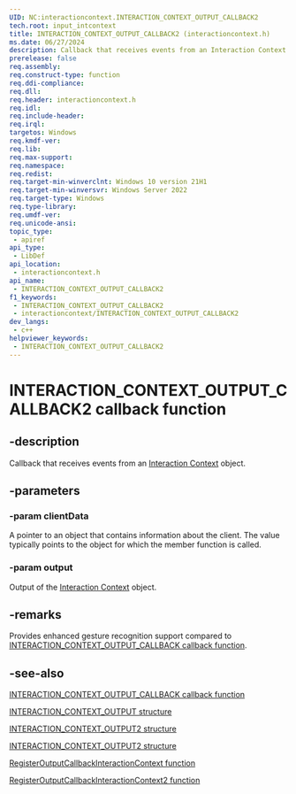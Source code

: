```yaml
---
UID: NC:interactioncontext.INTERACTION_CONTEXT_OUTPUT_CALLBACK2
tech.root: input_intcontext
title: INTERACTION_CONTEXT_OUTPUT_CALLBACK2 (interactioncontext.h)
ms.date: 06/27/2024
description: Callback that receives events from an Interaction Context object.
prerelease: false
req.assembly: 
req.construct-type: function
req.ddi-compliance: 
req.dll: 
req.header: interactioncontext.h
req.idl: 
req.include-header: 
req.irql: 
targetos: Windows
req.kmdf-ver: 
req.lib: 
req.max-support: 
req.namespace: 
req.redist: 
req.target-min-winverclnt: Windows 10 version 21H1
req.target-min-winversvr: Windows Server 2022
req.target-type: Windows
req.type-library: 
req.umdf-ver: 
req.unicode-ansi: 
topic_type:
 - apiref
api_type:
 - LibDef
api_location:
 - interactioncontext.h
api_name:
 - INTERACTION_CONTEXT_OUTPUT_CALLBACK2
f1_keywords:
 - INTERACTION_CONTEXT_OUTPUT_CALLBACK2
 - interactioncontext/INTERACTION_CONTEXT_OUTPUT_CALLBACK2
dev_langs:
 - c++
helpviewer_keywords:
 - INTERACTION_CONTEXT_OUTPUT_CALLBACK2
---
```


# INTERACTION_CONTEXT_OUTPUT_CALLBACK2 callback function

## -description

Callback that receives events from an [Interaction Context](../_input_intcontext/index.md) object.

## -parameters

### -param clientData

A pointer to an object that contains information about the client. The value typically points to the object for which the member function is called.

### -param output

Output of the [Interaction Context](../_input_intcontext/index.md) object.

## -remarks

Provides enhanced gesture recognition support compared to [INTERACTION_CONTEXT_OUTPUT_CALLBACK callback function](nc-interactioncontext-interaction_context_output_callback.md).

## -see-also

[INTERACTION_CONTEXT_OUTPUT_CALLBACK callback function](nc-interactioncontext-interaction_context_output_callback.md)

[INTERACTION_CONTEXT_OUTPUT structure](ns-interactioncontext-interaction_context_output.md)

[INTERACTION_CONTEXT_OUTPUT2 structure](ns-interactioncontext-interaction_context_output2.md)

[INTERACTION_CONTEXT_OUTPUT2 structure](ns-interactioncontext-interaction_context_output2.md)

[RegisterOutputCallbackInteractionContext function](nf-interactioncontext-registeroutputcallbackinteractioncontext.md)

[RegisterOutputCallbackInteractionContext2 function](nf-interactioncontext-registeroutputcallbackinteractioncontext2.md)
